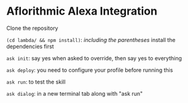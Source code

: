 # Aflorithmic Alexa Integration

Clone the repository

`(cd lambda/ && npm install)`: _including the parentheses_ install the dependencies first 

`ask init`: say yes when asked to override, then say yes to everything

`ask deploy`: you need to configure your profile before running this

`ask run`: to test the skill

`ask dialog`: in a new terminal tab along with "ask run"
